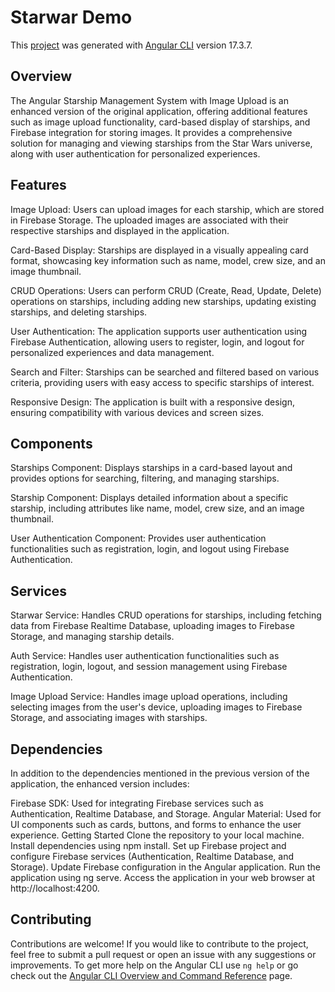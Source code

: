 # Starwar Demo
This [project](https://starwars1-nxcgqyorha-oa.a.run.app/) was generated with [Angular CLI](https://github.com/angular/angular-cli) version 17.3.7.

## Overview
The Angular Starship Management System with Image Upload is an enhanced version of the original application, offering additional features such as image upload functionality, card-based display of starships, and Firebase integration for storing images. It provides a comprehensive solution for managing and viewing starships from the Star Wars universe, along with user authentication for personalized experiences.

## Features
Image Upload: Users can upload images for each starship, which are stored in Firebase Storage. The uploaded images are associated with their respective starships and displayed in the application.

Card-Based Display: Starships are displayed in a visually appealing card format, showcasing key information such as name, model, crew size, and an image thumbnail.

CRUD Operations: Users can perform CRUD (Create, Read, Update, Delete) operations on starships, including adding new starships, updating existing starships, and deleting starships.

User Authentication: The application supports user authentication using Firebase Authentication, allowing users to register, login, and logout for personalized experiences and data management.

Search and Filter: Starships can be searched and filtered based on various criteria, providing users with easy access to specific starships of interest.

Responsive Design: The application is built with a responsive design, ensuring compatibility with various devices and screen sizes.

## Components
Starships Component: Displays starships in a card-based layout and provides options for searching, filtering, and managing starships.

Starship Component: Displays detailed information about a specific starship, including attributes like name, model, crew size, and an image thumbnail.

User Authentication Component: Provides user authentication functionalities such as registration, login, and logout using Firebase Authentication.

## Services
Starwar Service: Handles CRUD operations for starships, including fetching data from Firebase Realtime Database, uploading images to Firebase Storage, and managing starship details.

Auth Service: Handles user authentication functionalities such as registration, login, logout, and session management using Firebase Authentication.

Image Upload Service: Handles image upload operations, including selecting images from the user's device, uploading images to Firebase Storage, and associating images with starships.

## Dependencies
In addition to the dependencies mentioned in the previous version of the application, the enhanced version includes:

Firebase SDK: Used for integrating Firebase services such as Authentication, Realtime Database, and Storage.
Angular Material: Used for UI components such as cards, buttons, and forms to enhance the user experience.
Getting Started
Clone the repository to your local machine.
Install dependencies using npm install.
Set up Firebase project and configure Firebase services (Authentication, Realtime Database, and Storage).
Update Firebase configuration in the Angular application.
Run the application using ng serve.
Access the application in your web browser at http://localhost:4200.


## Contributing
Contributions are welcome! If you would like to contribute to the project, feel free to submit a pull request or open an issue with any suggestions or improvements.
To get more help on the Angular CLI use `ng help` or go check out the [Angular CLI Overview and Command Reference](https://angular.io/cli) page.
